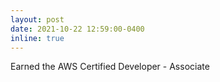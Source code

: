 ```yaml
---
layout: post
date: 2021-10-22 12:59:00-0400
inline: true
---
```


Earned the AWS Certified Developer - Associate